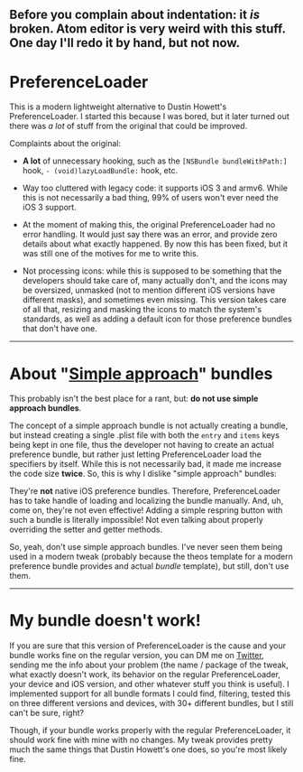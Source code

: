 ## Before you complain about indentation: it *is* broken. Atom editor is very weird with this stuff. One day I'll redo it by hand, but not now.

# PreferenceLoader

This is a modern lightweight alternative to Dustin Howett's PreferenceLoader. I started this because I was bored, but it later turned out there was *a lot* of stuff from the original that could be improved.

Complaints about the original:

- **A lot** of unnecessary hooking, such as the ```[NSBundle bundleWithPath:]``` hook, ```- (void)lazyLoadBundle:``` hook, etc.

- Way too cluttered with legacy code: it supports iOS 3 and armv6. While this is not necessarily a bad thing, 99% of users won't ever need the iOS 3 support.

- At the moment of making this, the original PreferenceLoader had no error handling. It would just say there was an error, and provide zero details about what exactly happened. By now this has been fixed, but it was still one of the motives for me to write this.

- Not processing icons: while this is supposed to be something that the developers should take care of, many actually don't, and the icons may be oversized, unmasked (not to mention different iOS versions have different masks), and sometimes even missing. This version takes care of all that, resizing and masking the icons to match the system's standards, as well as adding a default icon for those preference bundles that don't have one.

***

# About "[Simple approach](https://iphonedevwiki.net/index.php/PreferenceLoader#Simple_Approach)" bundles

This probably isn't the best place for a rant, but: **do not use simple approach bundles**.

The concept of a simple approach bundle is not actually creating a bundle, but instead creating a single .plist file with both the ```entry``` and ```items``` keys being kept in one file, thus the developer not having to create an actual preference bundle, but rather just letting PreferenceLoader load the specifiers by itself. While this is not necessarily bad, it made me increase the code size **twice**. So, this is why I dislike "simple approach" bundles:

They're **not** native iOS preference bundles. Therefore, PreferenceLoader has to take handle of loading and localizing the bundle manually. And, uh, come on, they're not even effective! Adding a simple respring button with such a bundle is literally impossible! Not even talking about properly overriding the setter and getter methods.

So, yeah, don't use simple approach bundles. I've never seen them being used in a modern tweak (probably because the theos template for a modern preference bundle provides and actual *bundle* template), but still, don't use them.

***

# My bundle doesn't work!

If you are sure that this version of PreferenceLoader is the cause and your bundle works fine on the regular version, you can DM me on [Twitter](https://twitter.com/ArtikusHG), sending me the info about your problem (the name / package of the tweak, what exactly doesn't work, its behavior on the regular PreferenceLoader, your device and iOS version, and other whatever stuff you think is useful). I implemented support for all bundle formats I could find, filtering, tested this on three different versions and devices, with 30+ different bundles, but I still can't be sure, right?

Though, if your bundle works properly with the regular PreferenceLoader, it should work fine with mine with no changes. My tweak provides pretty much the same things that Dustin Howett's one does, so you're most likely fine.
